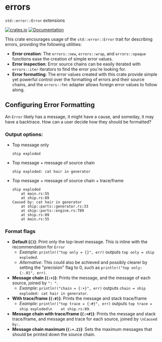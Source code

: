 # errors

`std::error::Error` extensions

[![crates.io](https://img.shields.io/crates/v/errors.svg)](https://crates.io/crates/errors)
[![Documentation](https://docs.rs/errors/badge.svg)](https://docs.rs/errors)

This crate encourages usage of the `std::error::Error` trait for
describing errors, providing the following utilities:

- **Error creation**: The `errors::new`, `errors::wrap`,
  and `errors::opaque` functions ease the creation of simple
  error values.
- **Error inspection**: Error source chains can be easily iterated with
  `errors::iter` iterators to find the error you're looking for.
- **Error formatting**: The error values created with this crate provide
  simple yet powerful control over the formatting of errors and their
  source chains, and the `errors::fmt` adapter allows
  foreign error values to follow along.

## Configuring Error Formatting

An `Error` likely has a message, it might have a cause, and someday, it may
have a backtrace. How can a user decide how they should be formatted?

### Output options:

- Top message only

  ```
  ship exploded
  ```
- Top message + message of source chain
  
  ```
  ship exploded: cat hair in generator
  ```
- Top message + message of source chain + trace/frame

  ```
  ship exploded
      at main.rs:55
      at ship.rs:89
  Caused by: cat hair in generator
      at ship::parts::generator.rs:33
      at ship::parts::engine.rs:789
      at ship.rs:89
      at main.rs:55
  ```

### Format flags

- **Default (`{}`)**: Print only the top-level message. This is inline with the recommendation for `Error`
  - *Example*: `println!("top only = {}", err)` outputs `top only = ship exploded`.
  - *Alternative*: This could also be achieved and possibly clearer by setting the "precision" flag to 0, such as `println!("top only: {:.0}", err)`.
- **Message chain (`{:+}`)**: Prints the message, and the message of each source, joined by `": "`.
  - *Example*: `println!("chain = {:+}", err)` outputs `chain = ship exploded: cat hair in generator`.
- **With trace/frame (`{:#}`)**: Prints the message and stack trace/frame
  - *Example*: `println!("top trace = {:#}", err)` outputs `top trace = ship exploded\n    at ship.rs:89`.
- **Message chain with trace/frame (`{:+#}`)**: Prints the message and stack trace/frame, and message and trace for each source, joined by `\nCaused by:`.
- **Message chain maximum (`{:+.2}`)**: Sets the maximum messages that should be printed down the source chain.

